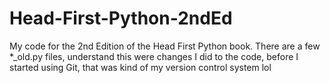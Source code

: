 # Head-First-Python-2ndEd
My code for the 2nd Edition of the Head First Python book.
There are a few *_old.py files, understand this were changes I did to the code,
before I started using Git, that was kind of my version control system lol
